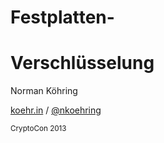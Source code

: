 # Festplatten-
# Verschlüsselung

Norman Köhring

[koehr.in](https://koehr.in) /
[@nkoehring](https://twitter.com/nkoehring)

<small>CryptoCon 2013</small>
